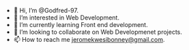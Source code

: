 - 👋 Hi, I’m @Godfred-97.
- 👀 I’m interested in Web Development.
- 🌱 I’m currently learning Front end development.
- 💞️ I’m looking to collaborate on Web Developmenet projects.
- 📫 How to reach me jeromekwesibonney@gmail.com.

<!---
Godfred-97/Godfred-97 is a ✨ special ✨ repository because its `README.md` (this file) appears on your GitHub profile.
You can click the Preview link to take a look at your changes.
--->
